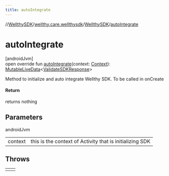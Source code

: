 ```yaml
---
title: autoIntegrate
---
```

//[WellthySDK](../../../index.html)/[wellthy.care.wellthysdk](../index.html)/[WellthySDK](index.html)/[autoIntegrate](auto-integrate.html)



# autoIntegrate



[androidJvm]\
open override fun [autoIntegrate](auto-integrate.html)(context: [Context](https://developer.android.com/reference/kotlin/android/content/Context.html)): [MutableLiveData](https://developer.android.com/reference/kotlin/androidx/lifecycle/MutableLiveData.html)&lt;[ValidateSDKResponse](../../wellthy.care.wellthysdk.data/-validate-s-d-k-response/index.html)&gt;



Method to initialize and auto integrate Wellthy SDK. To be called in onCreate



#### Return



returns nothing



## Parameters


androidJvm

| | |
|---|---|
| context | this is the context of Activity that is initializing SDK |



## Throws


| | |
|---|---|
|  |  |



